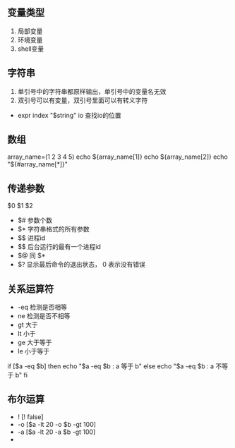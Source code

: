 ## 变量类型
1. 局部变量
2. 环境变量
3. shell变量

## 字符串
1. 单引号中的字符串都原样输出，单引号中的变量名无效
2. 双引号可以有变量，双引号里面可以有转义字符

- expr index "$string" io   查找io的位置

## 数组
array_name=(1 2 3 4 5)
echo ${array_name[1]}
echo ${array_name[2]}
echo "${#array_name[*]}"

## 传递参数
$0 $1 $2
- $# 参数个数
- $* 字符串格式的所有参数
- $$ 进程id
- $$ 后台运行的最有一个进程id
- $@ 同 $*
- $? 显示最后命令的退出状态， 0 表示没有错误

## 关系运算符
- -eq 检测是否相等  
- ne 检测是否不相等
- gt 大于
- lt 小于
- ge 大于等于
- le 小于等于

if [$a -eq $b]
then
    echo "$a -eq $b : a 等于 b"
else
    echo "$a -eq $b : a 不等于 b"
fi

## 布尔运算
- !     [! false]
- -o    [$a -lt 20 -o $b -gt 100]
- -a    [$a -lt 20 -a $b -gt 100]
- 





























